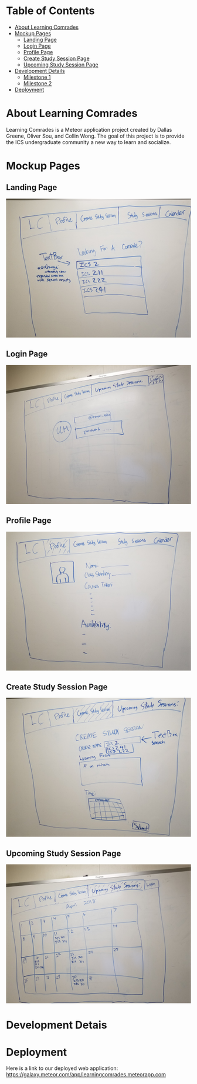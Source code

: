# Table of Contents

* [About Learning Comrades](#about-learning-comrades)
* [Mockup Pages](#mockup-pages)
  * [Landing Page](#landing-page)
  * [Login Page](#login-page)
  * [Profile Page](#profile-page)
  * [Create Study Session Page](#create-study-session-page)
  * [Upcoming Study Session Page](#upcoming-study-session-page)
* [Development Details](#development-details)
  * [Milestone 1](#milestone-1)
  * [Milestone 2](#milestone-2)
* [Deployment](#deployment)
  
 
# About Learning Comrades

Learning Comrades is a Meteor application project created by Dallas Greene, Oliver Sou, and Collin Wong. The goal of this project 
is to provide the ICS undergraduate community a new way to learn and socialize.

# Mockup Pages

## Landing Page

![](images/landing_page.jpg)

## Login Page

![](images/login.jpg)

## Profile Page

![](images/profile.jpg)

## Create Study Session Page

![](images/create.jpg)

## Upcoming Study Session Page

![](images/upcoming.jpg)

# Development Detais

# Deployment

Here is a link to our deployed web application: https://galaxy.meteor.com/app/learningcomrades.meteorapp.com

